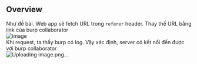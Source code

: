 ## Overview  
Như đề bài. Web app sẽ fetch URL trong `referer` header. Thay thế URL bằng link của burp collaborator  
![image](https://user-images.githubusercontent.com/22276823/130436963-c3c6e01c-23cb-45f1-9a24-02fdfe11ab16.png)  
Khi request, ta thấy burp có log. Vậy xác định, server có kết nối đến được với burp collaborator  
![Uploading image.png…]()  

